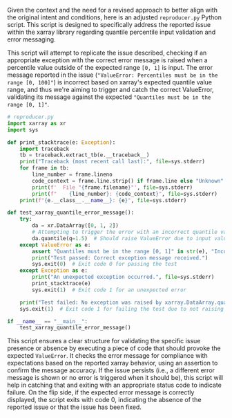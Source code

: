 Given the context and the need for a revised approach to better align with the original intent and conditions, here is an adjusted `reproducer.py` Python script. This script is designed to specifically address the reported issue within the xarray library regarding quantile percentile input validation and error messaging. 

This script will attempt to replicate the issue described, checking if an appropriate exception with the correct error message is raised when a percentile value outside of the expected range `[0, 1]` is input. The error message reported in the issue (`"ValueError: Percentiles must be in the range [0, 100]"`) is incorrect based on xarray's expected quantile value range, and thus we're aiming to trigger and catch the correct ValueError, validating its message against the expected `"Quantiles must be in the range [0, 1]"`.

```python
# reproducer.py
import xarray as xr
import sys

def print_stacktrace(e: Exception):
    import traceback
    tb = traceback.extract_tb(e.__traceback__)
    print("Traceback (most recent call last):", file=sys.stderr)
    for frame in tb:
        line_number = frame.lineno
        code_context = frame.line.strip() if frame.line else "Unknown"
        print(f'  File "{frame.filename}"', file=sys.stderr)
        print(f"    {line_number}: {code_context}", file=sys.stderr)
    print(f"{e.__class__.__name__}: {e}", file=sys.stderr)

def test_xarray_quantile_error_message():
    try:
        da = xr.DataArray([0, 1, 2])
        # Attempting to trigger the error with an incorrect quantile value
        da.quantile(q=1.5)  # Should raise ValueError due to input value being outside [0, 1] range
    except ValueError as e:
        assert "Quantiles must be in the range [0, 1]" in str(e), "Incorrect error message"
        print("Test passed: Correct exception message received.")
        sys.exit(0)  # Exit code 0 for passing the test
    except Exception as e:
        print("An unexpected exception occurred.", file=sys.stderr)
        print_stacktrace(e)
        sys.exit(1)  # Exit code 1 for an unexpected error

    print("Test failed: No exception was raised by xarray.DataArray.quantile with incorrect quantile value.", file=sys.stderr)
    sys.exit(1)  # Exit code 1 for failing the test due to not raising the expected error

if __name__ == "__main__":
    test_xarray_quantile_error_message()
```

This script ensures a clear structure for validating the specific issue presence or absence by executing a piece of code that should provoke the expected `ValueError`. It checks the error message for compliance with expectations based on the reported xarray behavior, using an assertion to confirm the message accuracy. If the issue persists (i.e., a different error message is shown or no error is triggered when it should be), this script will help in catching that and exiting with an appropriate status code to indicate failure. On the flip side, if the expected error message is correctly displayed, the script exits with code 0, indicating the absence of the reported issue or that the issue has been fixed.
